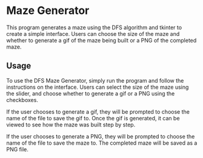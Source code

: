 # Maze Generator
This program generates a maze using the DFS algorithm and tkinter to create a simple interface. Users can choose the size of the maze and whether to generate a gif of the maze being built or a PNG of the completed maze.

## Usage
To use the DFS Maze Generator, simply run the program and follow the instructions on the interface. Users can select the size of the maze using the slider, and choose whether to generate a gif or a PNG using the checkboxes.

If the user chooses to generate a gif, they will be prompted to choose the name of the file to save the gif to. Once the gif is generated, it can be viewed to see how the maze was built step by step.

If the user chooses to generate a PNG, they will be prompted to choose the name of the file to save the maze to. The completed maze will be saved as a PNG file.
